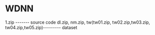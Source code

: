 # WDNN
1.zip ------- source code
dl.zip, nm.zip, tw(tw01.zip, tw02.zip,tw03.zip, tw04.zip,tw05.zip)--------- dataset
